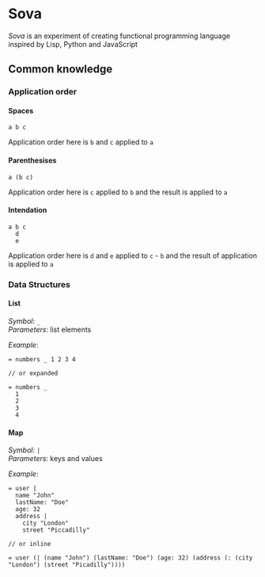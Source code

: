 # Sova

<i>Sova</i> is an experiment of creating functional programming language inspired by Lisp, Python and JavaScript

## Common knowledge

### Application order

#### Spaces
```
a b c
```
Application order here is `b` and `c` applied to `a`

#### Parenthesises
```
a (b c)
```
Application order here is `c` applied to `b` and the result is applied to `a`

#### Intendation
```
a b c
  d
  e
```
Application order here is `d` and `e` applied to `c` - `b` and the result of application is applied to `a`

### Data Structures

#### List

_Symbol_: `_` </br>
_Parameters_: list elements

_Example_:
```
= numbers _ 1 2 3 4

// or expanded

= numbers _
  1
  2
  3
  4
```

#### Map
_Symbol_: `|` </br>
_Parameters_: keys and values

_Example_:
```
= user |
  name "John"
  lastName: "Doe"
  age: 32
  address |
    city "London"
    street "Piccadilly"
    
// or inline

= user (| (name "John") (lastName: "Doe") (age: 32) (address (: (city "London") (street "Picadilly"))))
```
